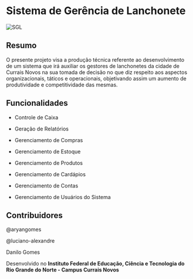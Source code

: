# Sistema de Gerência de Lanchonete

![SGL](https://raw.githubusercontent.com/aryangomes/sistemagerencialanchonete/master/web/sgl.png?raw=true)

## Resumo
O presente projeto visa a produção técnica referente ao desenvolvimento de um sistema que irá auxiliar os gestores de lanchonetes da cidade de Currais Novos na sua tomada de decisão no que diz respeito aos aspectos organizacionais, táticos e operacionais, objetivando assim um aumento de produtividade e competitividade das mesmas.

## Funcionalidades

- Controle de Caixa

- Geração de Relatórios

- Gerenciamento de Compras

- Gerenciamento de Estoque

- Gerenciamento de Produtos

- Gerenciamento de Cardápios

- Gerenciamento de Contas

- Gerenciamento de Usuários do Sistema 

## Contribuidores

@aryangomes

@luciano-alexandre

Danilo Gomes

Desenvolvido no **Instituto Federal de Educação, Ciência e Tecnologia do Rio Grande do Norte - Campus Currais Novos**
